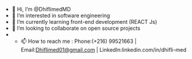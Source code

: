 - 👋 Hi, I’m @DhiflimedMD
- 👀 I’m interested in software engineering 
- 🌱 I’m currently learning front-end development (REACT Js)
- 💞️ I’m looking to collaborate on open source projects
- - 📫 How to reach me : Phone:(+216) 99521663 | Email:Dhiflimed01@gmail.com | LinkedIn:linkedin.com/in/dhifli-med

<!---
DhiflimedMD/DhiflimedMD is a ✨ special ✨ repository because its `README.md` (this file) appears on your GitHub profile.
You can click the Preview link to take a look at your changes.
--->
